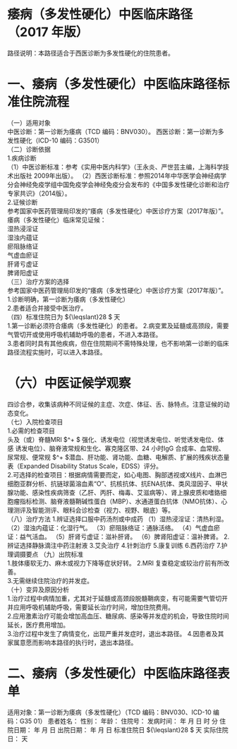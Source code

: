 # 痿病（多发性硬化）中医临床路径 （2017 年版）  
路径说明：本路径适合于西医诊断为多发性硬化的住院患者。  
# 一、痿病（多发性硬化）中医临床路径标准住院流程  
（一）适用对象  
中医诊断：第一诊断为痿病（TCD 编码：BNV030）。 西医诊断：第一诊断为多发性硬化（ICD-10 编码：G3501）  
（二）诊断依据  
1.疾病诊断  
（1）中医诊断标准：参考《实用中医内科学》（王永炎、严世芸主编，上海科学技术出版社 2009年出版）。 （2）西医诊断标准：参照2014年中华医学会神经病学分会神经免疫学组中国免疫学会神经免疫分会发布的《中国多发性硬化诊断和治疗专家共识》（2014版）。  
2.证候诊断  
参考国家中医药管理局印发的“痿病（多发性硬化）中医诊疗方案（2017年版）”。  
痿病（多发性硬化）临床常见证候：  
湿热浸淫证  
湿浊内蕴证  
瘀阻脉络证  
气虚血瘀证  
肝肾亏虚证  
脾肾阳虚证  
（三）治疗方案的选择  
参考国家中医药管理局印发的“痿病（多发性硬化）中医诊疗方案（2017年版）”。  
1.诊断明确，第一诊断为痿病（多发性硬化）  
2.患者适合并接受中医治疗。  
（四）标准住院日为 ${\leqslant}28 $ 天  
1.第一诊断必须符合痿病（多发性硬化）的患者。 2.病变累及延髓或高颈段，需要气管切开或使用呼吸机辅助呼吸的患者，不进入本路径。  
3.患者同时具有其他疾病，但在住院期间不需特殊处理，也不影响第一诊断的临床路径流程实施时，可以进入本路径。  
# （六）中医证候学观察  
四诊合参，收集该病种不同证候的主症、次症、体征、舌、脉特点。注意证候的动态变化。  
（七）入院检查项目  
1.必需的检查项目  
头及（或）脊髓MRI $^+ $ 强化、诱发电位（视觉诱发电位、听觉诱发电位、体感 诱发电位）、脑脊液常规和生化、寡克隆区带、24 小时IgG 合成率、血常规、尿常规、便常规 $^+ $潜血、肝功能、肾功能、血糖、电解质、扩展的残疾状态量表（Expanded Disability Status Scale，EDSS）评分。  
2.可选择的检查项目：根据病情需要而定，如心电图、胸部透视或X线片、血淋巴细胞亚群分析、抗链球菌溶血素“O”、抗核抗体、抗ENA抗体、类风湿因子、甲状腺功能、感染性疾病筛查（乙肝、丙肝、梅毒、艾滋病等）、肾上腺皮质和嗜鉻细胞瘤指标检测、脑脊液髓鞘碱性蛋白（MBP）、水通道蛋白抗体（NMO抗体）、心理测评及智能测评、眼科会诊检查（视力、视野、眼底）等。  
（八）治疗方法 1.辨证选择口服中药汤剂或中成药  （1）湿热浸淫证：清热利湿。 （2）湿浊内蕴证：化湿行气。 （3）瘀阻脉络证：通脉活络。 （4）气虚血瘀证：益气活血。  （5）肝肾亏虚证：滋补肝肾。 （6）脾肾阳虚证：温补脾肾。 2.辨证选择静脉滴注中药注射液  3.艾灸治疗  4.针刺治疗  5.康复训练  6.西药治疗   7.护理调摄要点 （九）出院标准  
1.肢体痿软无力、麻木或视力下降等症状好转。 2.MRI 复查稳定或较治疗前有所改善。  
3.无需继续住院治疗的并发症。  
（十）变异及原因分析  
1.治疗过程中病情加重，尤其对于延髓或高颈段脱髓鞘病变，有可能需要气管切开并应用呼吸机辅助呼吸，需要延长治疗时间，增加住院费用。  
2.应用激素治疗可能会增加高血压、糖尿病、感染等并发症的机会，导致住院时间延长，医疗费用增加。  
3.治疗过程中发生了病情变化，出现严重并发症时，退出本路径。 4.因患者及其家属意愿而影响本路径的执行时，退出本路径。  
# 二、痿病（多发性硬化）中医临床路径表单  
适用对象：第一诊断为痿病（多发性硬化）（TCD 编码：BNV030、ICD-10 编码：G35 01） 患者姓名：          性别：    年龄：    住院号：            发病时间：   年  月  日  时  分  住院日期：   年  月  日 出院日期：   年  月   日 标准住院日 ${\leqslant}28 $ 天                实际住院日：    天  
